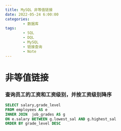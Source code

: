 ```yaml
---
title: MySQL 非等值链接
date: 2022-05-24 6:00:00
categories:
        - 数据库
tags:
        - SQL
        - DQL
        - MySQL
        - 链接查询
        - Note
---
```


# 非等值链接

### 查询员工的工资和工资级别，并按工资级别降序

```SQL
SELECT salary,grade_level
FROM employees AS e
INNER JOIN  job_grades AS g
ON e.salary BETWEEN g.lowest_sal AND g.highest_sal
ORDER BY grade_level DESC
```

